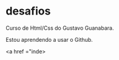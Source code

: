 # desafios

Curso de Html/Css do Gustavo Guanabara.

Estou aprendendo a usar o Github.


<a href ="inde>

